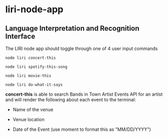 # liri-node-app
## Language Interpretation and Recognition Interface

The LIRI node app should toggle through one of 4 user input commands 

``` 
node liri concert-this

node liri spotify-this-song

node liri movie-this

node liri do-what-it-says
```

**concert-this** is able to search Bands in Town Artist Events API for an artist and will render the following about each event to the terminal:

* Name of the venue

* Venue location

* Date of the Event (use moment to format this as "MM/DD/YYYY")



